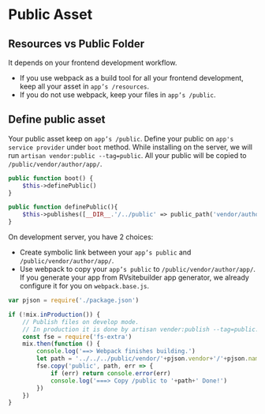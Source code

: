 # Public Asset

## Resources vs Public Folder

It depends on your frontend development workflow.

- If you use webpack as a build tool for all your frontend development, keep all your asset in `app’s /resources`. 
- If you do not use webpack, keep your files in `app’s /public`.


## Define public asset 

Your public asset keep on `app’s /public`. Define your public on `app's service provider` under `boot` method. While installing on the server, we will run `artisan vendor:public --tag=public`. All your public will be copied to `/public/vendor/author/app/`.  

```php
public function boot() {
    $this->definePublic()  
} 

public function definePublic(){
    $this->publishes([__DIR__.'/../public' => public_path('vendor/author/app')], 'public');
}
```

On development server, you have 2 choices:

- Create symbolic link between your `app’s public` and `/public/vendor/author/app/`. 
- Use webpack to copy your `app’s public` to `/public/vendor/author/app/`. If you generate your app from RVsitebuilder app generator, we already configure it for you on `webpack.base.js`. 


```js
var pjson = require('./package.json')

if (!mix.inProduction()) {
    // Publish files on develop mode.
    // In production it is done by artisan vender:publish --tag=public.
    const fse = require('fs-extra')    
    mix.then(function () {
        console.log('==> Webpack finishes building.')
        let path = '../../../public/vendor/'+pjson.vendor+'/'+pjson.name
        fse.copy('public', path, err => {
            if (err) return console.error(err)
            console.log('===> Copy /public to '+path+' Done!')
        })
    })
}
```

 